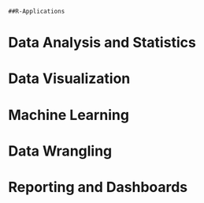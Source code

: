     ##R-Applications
# Data Analysis and Statistics
# Data Visualization
# Machine Learning
# Data Wrangling
# Reporting and Dashboards
